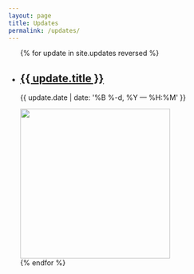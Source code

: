 ```yaml
---
layout: page
title: Updates
permalink: /updates/
---
```


<ul class="post-list">
{% for update in site.updates reversed %}
    <li>
        <h2><a class="update-title" href="{{ update.url | prepend: site.baseurl }}">{{ update.title }}</a></h2>
        <p class="post-meta">{{ update.date | date: '%B %-d, %Y — %H:%M' }}</p>
        <img src="../img/1.jpg" style="width:300px;">
    </li>
{% endfor %}
</ul>